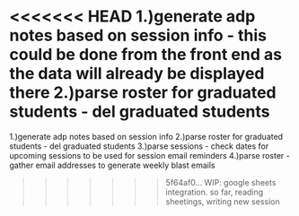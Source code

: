 <<<<<<< HEAD
1.)generate adp notes based on session info - this could be done from the front end as the data will already be displayed there
2.)parse roster for graduated students - del graduated students
=======
1.)generate adp notes based on session info
2.)parse roster for graduated students - del graduated students
3.)parse sessions - check dates for upcoming sessions to be used for session email reminders
4.)parse roster - gather email addresses to generate weekly blast emails
>>>>>>> 5f64af0... WIP: google sheets integration. so far, reading sheetings, writing new session
